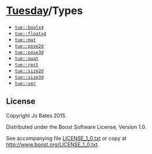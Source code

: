 [Tuesday](../README.md)/Types
=============================
- [`tue::boolx4`](types/boolx4.md)
- [`tue::floatx4`](types/floatx4.md)
- [`tue::mat`](headers/mat.md)
- [`tue::pose2d`](headers/pose2d.md)
- [`tue::pose3d`](headers/pose3d.md)
- [`tue::quat`](headers/quat.md)
- [`tue::rect`](headers/rect.md)
- [`tue::size2d`](headers/size2d.md)
- [`tue::size3d`](headers/size3d.md)
- [`tue::vec`](headers/vec.md)

License
-------
Copyright Jo Bates 2015.

Distributed under the Boost Software License, Version 1.0.

See accompanying file [LICENSE_1_0.txt](../LICENSE_1_0.txt) or copy at
http://www.boost.org/LICENSE_1_0.txt.
